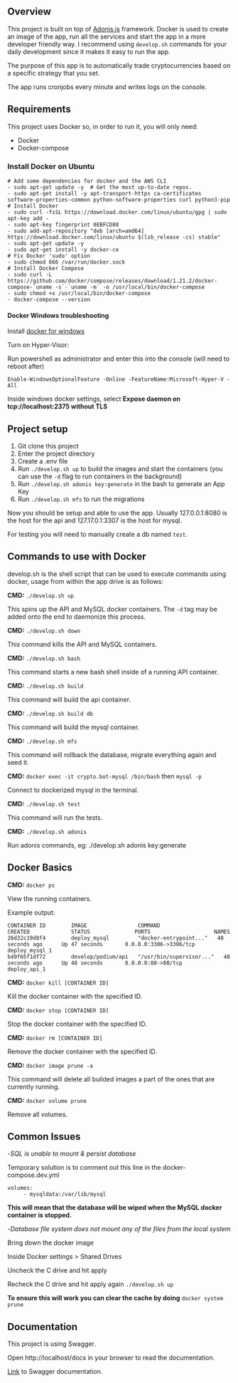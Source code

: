 ## Overview

This project is built on top of [Adonis.js](https://github.com/adonisjs/core) framework. Docker is used to create an image of the app, run all the services and start the app in a more developer friendly way. I recommend using ```develop.sh``` commands for your daily development since it makes it easy to run the app. 

The purpose of this app is to automatically trade cryptocurrencies based on a specific strategy that you set.

The app runs cronjobs every minute and writes logs on the console. 

## Requirements

This project uses Docker so, in order to run it, you will only need:
- Docker
- Docker-compose

### Install Docker on Ubuntu

```
# Add some dependencies for docker and the AWS CLI
- sudo apt-get update -y  # Get the most up-to-date repos.
- sudo apt-get install -y apt-transport-https ca-certificates software-properties-common python-software-properties curl python3-pip
# Install Docker
- sudo curl -fsSL https://download.docker.com/linux/ubuntu/gpg | sudo apt-key add -
- sudo apt-key fingerprint 0EBFCD88
- sudo add-apt-repository "deb [arch=amd64] https://download.docker.com/linux/ubuntu $(lsb_release -cs) stable"
- sudo apt-get update -y
- sudo apt-get install -y docker-ce
# Fix Docker 'sudo' option
- sudo chmod 666 /var/run/docker.sock
# Install Docker Compose
- sudo curl -L https://github.com/docker/compose/releases/download/1.21.2/docker-compose-`uname -s`-`uname -m` -o /usr/local/bin/docker-compose
- sudo chmod +x /usr/local/bin/docker-compose
- docker-compose --version
```

#### Docker Windows troubleshooting
Install [docker for windows](https://docs.docker.com/docker-for-windows/install/)

Turn on Hyper-Visor:

Run powershell as administrator and enter this into the console (will need to reboot after)

```Enable-WindowsOptionalFeature -Online -FeatureName:Microsoft-Hyper-V -All```

Inside windows docker settings, select **Expose daemon on tcp://localhost:2375 without TLS**

## Project setup

1. Git clone this project
2. Enter the project directory
3. Create a .env file
4. Run `./develop.sh up` to build the images and start the containers 
(you can use the `-d` flag to run containers in the background)
6. Run `./develop.sh adonis key:generate` in the bash to generate an App Key
7. Run `./develop.sh mfs` to run the migrations

Now you should be setup and able to use the app. 
Usually 127.0.0.1:8080 is the host for the api and 127.17.0.1:3307 is the host for mysql.

For testing you will need to manually create a db named ```test```.

## Commands to use with Docker
develop.sh is the shell script that can be used to execute commands using docker, usage from within the app drive is as follows:

**CMD:** ```./develop.sh up```

This spins up the API and MySQL docker containers. The ```-d``` tag may be added onto the end to daemonize this process.

**CMD:** ```./develop.sh down```

This command kills the API and MySQL containers.

**CMD:** ```./develop.sh bash```

This command starts a new bash shell inside of a running API container.

**CMD:** ```./develop.sh build```

This command will build the api container.

**CMD:** ```./develop.sh build db```

This command will build the mysql container.

**CMD:** ```./develop.sh mfs```

This command will rollback the database, migrate everything again and seed it.

**CMD:** ```docker exec -it crypto.bot-mysql /bin/bash``` then ```mysql -p```

Connect to dockerized mysql in the terminal.

**CMD:** ```./develop.sh test```

This command will run the tests.

**CMD:** ```./develop.sh adonis```

Run adonis commands, eg: ./develop.sh adonis key:generate

## Docker Basics

**CMD:** ```docker ps```

View the running containers.

Example output:
```
CONTAINER ID        IMAGE                COMMAND                  CREATED             STATUS              PORTS                    NAMES
26d32c19d8f4        deploy_mysql         "docker-entrypoint..."   48 seconds ago      Up 47 seconds       0.0.0.0:3306->3306/tcp   deploy_mysql_1
b49f65f1df72        develop/podium/api   "/usr/bin/supervisor..."   48 seconds ago      Up 48 seconds       0.0.0.0:80->80/tcp       deploy_api_1
```

**CMD:** ```docker kill [CONTAINER ID] ```

Kill the docker container with the specified ID.

**CMD:** ```docker stop [CONTAINER ID] ```

Stop the docker container with the specified ID.

**CMD:** ```docker rm [CONTAINER ID] ```

Remove the docker container with the specified ID.

**CMD:** ```docker image prune -a ```

This command will delete all builded images a part of the ones that are currently running.

**CMD:** ```docker volume prune ```

Remove all volumes.

## Common Issues

-_SQL is unable to mount & persist database_

Temporary solution is to comment out this line in the docker-compose.dev.yml
```
volumes:
     - mysqldata:/var/lib/mysql
```
**This will mean that the database will be wiped when the MySQL docker container is stopped.**

-_Database file system does not mount any of the files from the local system_

Bring down the docker image

Inside Docker settings > Shared Drives

Uncheck the C drive and hit apply

Recheck the C drive and hit apply again `./develop.sh up`

**To ensure this will work you can clear the cache by doing** ```docker system prune``` 

## Documentation

This project is using Swagger.

Open http://localhost/docs in your browser to read the documentation.

[Link](https://github.com/ahmadarif/adonis-swagger) to Swagger documentation.
